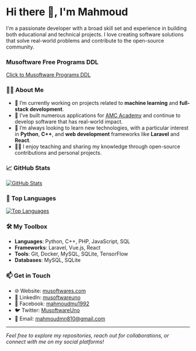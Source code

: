 # Hi there 👋, I'm Mahmoud

I'm a passionate developer with a broad skill set and experience in building both educational and technical projects. I love creating software solutions that solve real-world problems and contribute to the open-source community.

### Musoftware Free Programs DDL

[Click to Musoftware Programs DDL](https://github.com/musoftware/downloads)



### 👨‍💻 About Me

- 🔭 I’m currently working on projects related to **machine learning** and **full-stack development**.
- 💼 I’ve built numerous applications for [AMC Academy](https://amcacademy.net/) and continue to develop software that has real-world impact.
- 🌱 I’m always looking to learn new technologies, with a particular interest in **Python**, **C++**, and **web development** frameworks like **Laravel** and **React**.
- 👨‍🏫 I enjoy teaching and sharing my knowledge through open-source contributions and personal projects.

### 📈 GitHub Stats

[![GitHub Stats](https://github-readme-stats.vercel.app/api?username=musoftware&bg_color=30,e96443,904e95&title_color=fff&text_color=fff&count_private=true&show_icons=true)](https://github.com/anuraghazra/github-readme-stats)

### 🚀 Top Languages

[![Top Languages](https://github-readme-stats.vercel.app/api/top-langs/?username=musoftware&bg_color=30,e96443,904e95&title_color=fff&text_color=fff&layout=compact)](https://github.com/anuraghazra/github-readme-stats)

### 🛠 My Toolbox

- **Languages**: Python, C++, PHP, JavaScript, SQL
- **Frameworks**: Laravel, Vue.js, React
- **Tools**: Git, Docker, MySQL, SQLite, TensorFlow
- **Databases**: MySQL, SQLite

### 📫 Get in Touch

- 🌐 Website: [musoftwares.com](https://www.musoftwares.com/)
- 💼 LinkedIn: [musoftwareuno](https://www.linkedin.com/in/musoftwareuno/)
- 📘 Facebook: [mahmoudmu1992](https://www.facebook.com/mahmoudmu1992/)
- 🐦 Twitter: [MusoftwareUno](https://x.com/MusoftwareUno)
- 📧 Email: mahmoudmn810@gmail.com
---

*Feel free to explore my repositories, reach out for collaborations, or connect with me on my social platforms!*
